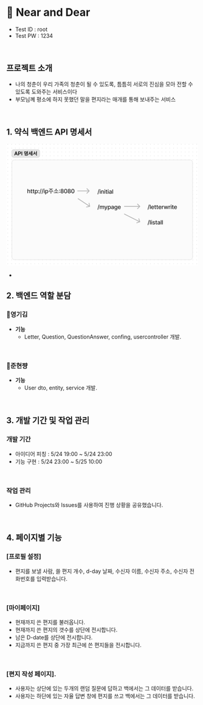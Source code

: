 # 📖 Near and Dear

- Test ID : root
- Test PW : 1234

<br>

## 프로젝트 소개

- 나의 청춘이 우리 가족의 청춘이 될 수 있도록, 틈틈히 서로의 진심을 모아 전할 수 있도록 도와주는 서비스이다
- 부모님꼐 평소에 하지 못했던 말을 편지라는 매개를 통해 보내주는 서비스


<br>

## 1. 약식 백엔드 API 명세서
<img src="API.png">

- 


## 2. 백엔드 역할 분담

### 🍊영기김

- **기능**
    - Letter, Question, QuestionAnswer, confing, usercontroller 개발.

<br>

### 👻준현쨩

- **기능**
    - User dto, entity, service 개발.

<br>

## 3. 개발 기간 및 작업 관리

### 개발 기간

- 아이디어 피칭 : 5/24 19:00 ~ 5/24 23:00
- 기능 구현 : 5/24 23:00 ~ 5/25 10:00

<br>

### 작업 관리

- GitHub Projects와 Issues를 사용하여 진행 상황을 공유했습니다.

<br>

## 4. 페이지별 기능

### [프로필 설정]
- 편지를 보낼 사람, 쓸 편지 개수, d-day 날짜, 수신자 이름, 수신자 주소, 수신자 전화번호를 입력받습니다.

<br>

### [마이페이지]
- 현재까지 쓴 편지를 불러옵니다.
- 현재까지 쓴 편지의 갯수를 상단에 전시합니다.
- 남은 D-date를 상단에 전시합니다.
- 지금까지 쓴 편지 중 가장 최근에 쓴 편지들을 전시합니다.

<br>


### [편지 작성 페이지].

- 사용자는 상단에 있는 두개의 랜덤 질문에 답하고 백에서는 그 데이터를 받습니다.
- 사용자는 하단에 있는 자율 답변 창에 편지를 쓰고 백에서는 그 데이터를 받습니다.
